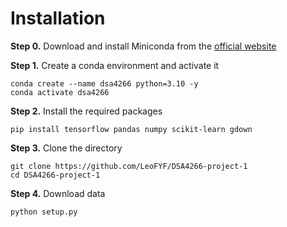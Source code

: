# Installation

**Step 0.** Download and install Miniconda from the [official website](https://docs.conda.io/en/latest/miniconda.html)

**Step 1.** Create a conda environment and activate it

```
conda create --name dsa4266 python=3.10 -y
conda activate dsa4266
```

**Step 2.** Install the required packages

```
pip install tensorflow pandas numpy scikit-learn gdown
```

**Step 3.** Clone the directory

```
git clone https://github.com/LeoFYF/DSA4266-project-1
cd DSA4266-project-1
```

**Step 4.** Download data

```
python setup.py
```

